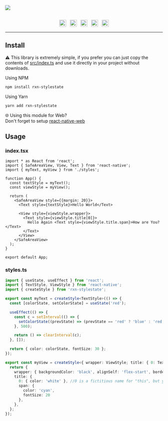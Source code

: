 <a href="#" align="center">
  <img src="https://user-images.githubusercontent.com/28831375/215092974-dd9d7a6d-733b-4d4e-999d-6cabd8efb87a.png">
</a>
</br></br>
<p align="center">
  <img height="22px" alt="GitHub" src="https://img.shields.io/github/license/Luffos/rxn-stylestate?style=for-the-badge"> ‎ ‎ <img height="22px" alt="GitHub issues" src="https://img.shields.io/github/issues-raw/luffos/rxn-stylestate?style=for-the-badge"> ‎ ‎ <img height="22px" alt="GitHub code size in bytes" src="https://img.shields.io/github/languages/code-size/luffos/rxn-stylestate?style=for-the-badge"> ‎ ‎ <img height="22px" alt="GitHub last commit (branch)" src="https://img.shields.io/github/last-commit/luffos/rxn-stylestate/main?style=for-the-badge"> ‎ ‎ <img height="22px" alt="GitHub package.json version" src="https://img.shields.io/github/package-json/v/luffos/rxn-stylestate?style=for-the-badge">
</p>

---------------------------------------------

## Install

⚠️ This library is extremely simple, if you prefer you can just copy the contents of [src/index.ts](https://github.com/Luffos/rxn-stylestate/blob/main/src/index.ts) and use it directly in your project without downloads.

Using NPM
```sh
npm install rxn-stylestate
```

Using Yarn
```sh
yarn add rxn-stylestate
```
🌐 Using this module for Web?<br/>Don't forget to setup [react-native-web](https://github.com/necolas/react-native-web)

## Usage 

### index.tsx
```tsx
import * as React from 'react';
import { SafeAreaView, View, Text } from 'react-native';
import { myText, myView } from './styles';

function App() {
  const textStyle = myText();
  const viewStyle = myView();

  return (
    <SafeAreaView style={{margin: 20}}>
      <Text style={textStyle}>Hello World</Text>

      <View style={viewStyle.wrapper}>
        <Text style={viewStyle.title[0]}>
          Hello Again <Text style={viewStyle.title.span}>How are You?</Text>
        </Text>
      </View>
    </SafeAreaView>
  );
}

export default App;
```

### styles.ts
```ts
import { useState, useEffect } from 'react';
import { TextStyle, ViewStyle } from 'react-native';
import { createStyle } from 'rxn-stylestate';

export const myText = createStyle<TextStyle>(() => {
  const [colorState, setColorState] = useState('red');

  useEffect(() => {
    const c = setInterval(() => {
      setColorState((prevState) => (prevState == 'red' ? 'blue' : 'red'));
    }, 500);

    return () => clearInterval(c);
  }, []);

  return { color: colorState, fontSize: 30 };
});

export const myView = createStyle<{ wrapper: ViewStyle; title: { 0: TextStyle; span: TextStyle } }>(() => {
  return {
    wrapper: { backgroundColor: 'black', alignSelf: 'flex-start', borderRadius: 8, padding: 20 },
    title: {
      0: { color: 'white' }, //0 is a fictitious name for "this", but you can use it as you wish
      span: {
        color: 'cyan',
        fontSize: 20
      },
    },
  };
});

```
